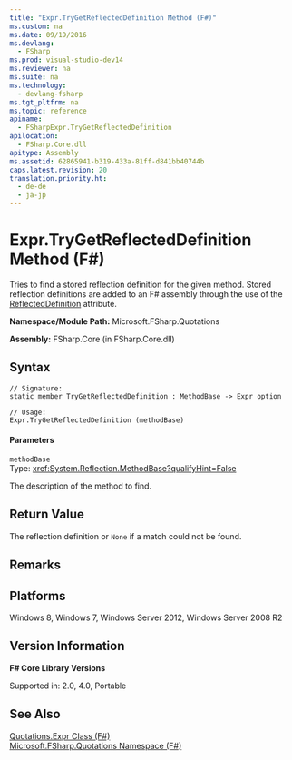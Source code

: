 ```yaml
---
title: "Expr.TryGetReflectedDefinition Method (F#)"
ms.custom: na
ms.date: 09/19/2016
ms.devlang: 
  - FSharp
ms.prod: visual-studio-dev14
ms.reviewer: na
ms.suite: na
ms.technology: 
  - devlang-fsharp
ms.tgt_pltfrm: na
ms.topic: reference
apiname: 
  - FSharpExpr.TryGetReflectedDefinition
apilocation: 
  - FSharp.Core.dll
apitype: Assembly
ms.assetid: 62865941-b319-433a-81ff-d841bb40744b
caps.latest.revision: 20
translation.priority.ht: 
  - de-de
  - ja-jp
---
```

# Expr.TryGetReflectedDefinition Method (F#)
Tries to find a stored reflection definition for the given method. Stored reflection definitions are added to an F# assembly through the use of the [ReflectedDefinition](../vs140/Core.ReflectedDefinitionAttribute-Class--F#-.md) attribute.  
  
 **Namespace/Module Path:** Microsoft.FSharp.Quotations  
  
 **Assembly:** FSharp.Core (in FSharp.Core.dll)  
  
## Syntax  
  
```  
// Signature:  
static member TryGetReflectedDefinition : MethodBase -> Expr option  
  
// Usage:  
Expr.TryGetReflectedDefinition (methodBase)  
```  
  
#### Parameters  
 `methodBase`  
 Type: <xref:System.Reflection.MethodBase?qualifyHint=False>  
  
 The description of the method to find.  
  
## Return Value  
 The reflection definition or `None` if a match could not be found.  
  
## Remarks  
  
## Platforms  
 Windows 8, Windows 7, Windows Server 2012, Windows Server 2008 R2  
  
## Version Information  
 **F# Core Library Versions**  
  
 Supported in: 2.0, 4.0, Portable  
  
## See Also  
 [Quotations.Expr Class (F#)](../Topic/Quotations.Expr%20Class%20\(F%23\).md)   
 [Microsoft.FSharp.Quotations Namespace (F#)](../Topic/Microsoft.FSharp.Quotations%20Namespace%20\(F%23\).md)